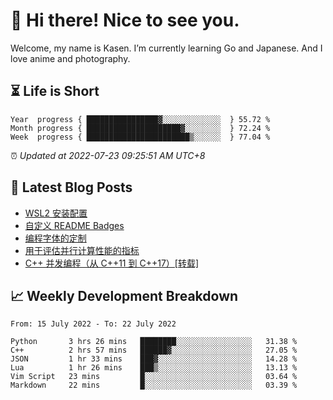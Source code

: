 <h1>👋 Hi there! Nice to see you.</h1>

Welcome, my name is Kasen. I’m currently learning Go and Japanese. And I love anime and photography.


## ⏳ Life is Short

<!-- Start of Time Progress Bar -->
``` text
Year  progress { ████████████████▓░░░░░░░░░░░░░  } 55.72 %
Month progress { █████████████████████▓░░░░░░░░  } 72.24 %
Week  progress { ███████████████████████▒░░░░░░  } 77.04 %
```

⏰ *Updated at 2022-07-23 09:25:51 AM UTC+8*

<!-- End of Time Progress Bar -->

## 📝 Latest Blog Posts

<!-- BLOG-POST-LIST:START -->
- [WSL2 安装配置](https://blog.imkasen.com/wsl2-config.html)
- [自定义 README Badges](https://blog.imkasen.com/custom-readme-badges.html)
- [编程字体的定制](https://blog.imkasen.com/coding-fonts-configuration.html)
- [用于评估并行计算性能的指标](https://blog.imkasen.com/parallel-performance-metrics.html)
- [C++ 并发编程（从 C++11 到 C++17）[转载]](https://blog.imkasen.com/cpp-concurrency.html)
<!-- BLOG-POST-LIST:END -->

## 📈 Weekly Development Breakdown

<!--START_SECTION:waka-->

```text
From: 15 July 2022 - To: 22 July 2022

Python       3 hrs 26 mins   ████████░░░░░░░░░░░░░░░░░   31.38 %
C++          2 hrs 57 mins   ██████▓░░░░░░░░░░░░░░░░░░   27.05 %
JSON         1 hr 33 mins    ███▓░░░░░░░░░░░░░░░░░░░░░   14.28 %
Lua          1 hr 26 mins    ███▒░░░░░░░░░░░░░░░░░░░░░   13.13 %
Vim Script   23 mins         █░░░░░░░░░░░░░░░░░░░░░░░░   03.64 %
Markdown     22 mins         █░░░░░░░░░░░░░░░░░░░░░░░░   03.39 %
```

<!--END_SECTION:waka-->

